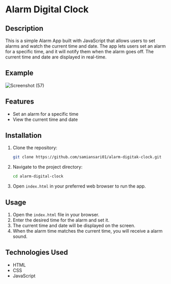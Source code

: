 # Alarm Digital Clock

## Description

This is a simple Alarm App built with JavaScript that allows users to set alarms and watch the current time and date. The app lets users set an alarm for a specific time, and it will notify them when the alarm goes off. The current time and date are displayed in real-time.


## Example


![Screenshot (57)](https://github.com/user-attachments/assets/dfb370c2-74e5-42eb-a60b-271eeab3f468)



## Features

- Set an alarm for a specific time
- View the current time and date

## Installation

1. Clone the repository:
    ```bash
    git clone https://github.com/samiansari01/alarm-digitak-clock.git
    ```

2. Navigate to the project directory:
    ```bash
    cd alarm-digital-clock
    ```

3. Open `index.html` in your preferred web browser to run the app.

## Usage

1. Open the `index.html` file in your browser.
2. Enter the desired time for the alarm and set it.
3. The current time and date will be displayed on the screen.
4. When the alarm time matches the current time, you will receive a alarm sound.



## Technologies Used

- HTML
- CSS
- JavaScript


